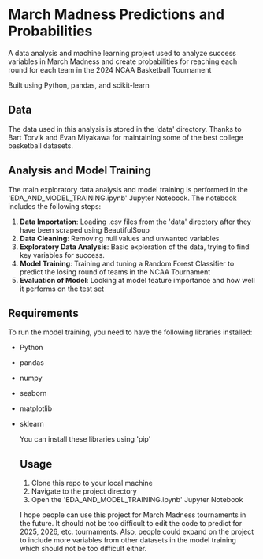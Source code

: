 # March Madness Predictions and Probabilities
A data analysis and machine learning project used to analyze success variables in March Madness and create probabilities for reaching each round for each team in the 2024 NCAA Basketball Tournament

Built using Python, pandas, and scikit-learn

## Data
The data used in this analysis is stored in the 'data' directory. Thanks to Bart Torvik and Evan Miyakawa for maintaining some of the best college basketball datasets. 

## Analysis and Model Training 
The main exploratory data analysis and model training is performed in the 'EDA_AND_MODEL_TRAINING.ipynb' Jupyter Notebook. The notebook includes the following steps: 
1. **Data Importation**: Loading .csv files from the 'data' directory after they have been scraped using BeautifulSoup
2. **Data Cleaning**: Removing null values and unwanted variables
3. **Exploratory Data Analysis**: Basic exploration of the data, trying to find key variables for success.
4. **Model Training**: Training and tuning a Random Forest Classifier to predict the losing round of teams in the NCAA Tournament
5. **Evaluation of Model**: Looking at model feature importance and how well it performs on the test set

## Requirements
To run the model training, you need to have the following libraries installed: 

- Python
- pandas
- numpy
- seaborn
- matplotlib
- sklearn

  You can install these libraries using 'pip'

  ## Usage
  1. Clone this repo to your local machine
  2. Navigate to the project directory
  3. Open the 'EDA_AND_MODEL_TRAINING.ipynb' Jupyter Notebook

  I hope people can use this project for March Madness tournaments in the future. It should not be too difficult to edit the code to predict for 2025, 2026, etc. tournaments. Also, people could expand on the project to include more variables from other datasets in the model training which should not be too difficult either. 
